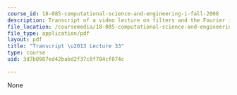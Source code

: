 ```yaml
---
course_id: 18-085-computational-science-and-engineering-i-fall-2008
description: Transcript of a video lecture on filters and the Fourier integral transform.
file_location: /coursemedia/18-085-computational-science-and-engineering-i-fall-2008/3d7b0987ed42babd2f37c8f784cf874c_18-085F08-L33.pdf
file_type: application/pdf
layout: pdf
title: "Transcript \u2013 Lecture 33"
type: course
uid: 3d7b0987ed42babd2f37c8f784cf874c

---
```

None